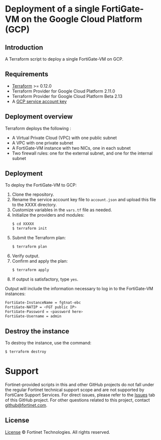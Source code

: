 # Deployment of a single FortiGate-VM on the Google Cloud Platform (GCP)
## Introduction
A Terraform script to deploy a single FortiGate-VM on GCP.

## Requirements
* [Terraform](https://learn.hashicorp.com/terraform/getting-started/install.html) >= 0.12.0
* Terraform Provider for Google Cloud Platform 2.11.0
* Terraform Provider for Google Cloud Platform Beta 2.13
* A [GCP service account key](https://cloud.google.com/iam/docs/creating-managing-service-account-keys)

## Deployment overview
Terraform deploys the following :
   - A Virtual Private Cloud (VPC) with one public subnet
   - A VPC with one private subnet
   - A FortiGate-VM instance with two NICs, one in each subnet
   - Two firewall rules: one for the external subnet, and one for the internal subnet

## Deployment
To deploy the FortiGate-VM to GCP:
1. Clone the repository.
2. Rename the service account key file to `account.json` and upload this file to the XXXX directory.
3. Customize variables in the `vars.tf` file as needed.
4. Initialize the providers and modules:
   ```sh
   $ cd XXXXX
   $ terraform init
    ```
5. Submit the Terraform plan:
   ```sh
   $ terraform plan
   ```
6. Verify output.
7. Confirm and apply the plan:
   ```sh
   $ terraform apply
   ```
8. If output is satisfactory, type `yes`.

Output will include the information necessary to log in to the FortiGate-VM instances:
```sh
FortiGate-InstanceName = fgtnat-ebc
FortiGate-NATIP = <FGT public IP>
FortiGate-Password = <password here>
FortiGate-Username = admin
```

## Destroy the instance
To destroy the instance, use the command:
```sh
$ terraform destroy
```

# Support
Fortinet-provided scripts in this and other GitHub projects do not fall under the regular Fortinet technical support scope and are not supported by FortiCare Support Services.
For direct issues, please refer to the [Issues](https://github.com/fortinet/fortigate-terraform-deploy/issues) tab of this GitHub project.
For other questions related to this project, contact [github@fortinet.com](mailto:github@fortinet.com).

## License
[License](https://github.com/fortinet/fortigate-terraform-deploy/blob/master/LICENSE) © Fortinet Technologies. All rights reserved.
